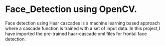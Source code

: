 # Face_Detection using OpenCV.
Face detection using Haar cascades is a machine learning based approach where a cascade function is trained with a set of input data. In this project,I have imported
the pre-trained haar-cascade xml files for frontal face detection. 
